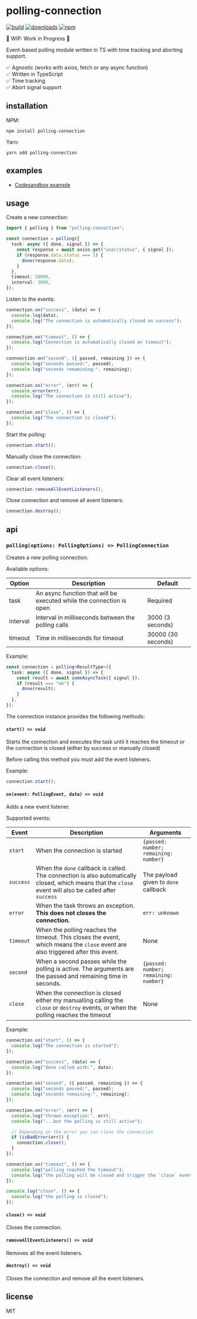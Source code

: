 # polling-connection

[![build](https://github.com/gsantiago/polling-connection/actions/workflows/node.js.yml/badge.svg)](https://github.com/gsantiago/polling-connection/actions/runs/3919363159)
[![downloads](https://img.shields.io/npm/dm/polling-connection)](https://www.npmjs.com/package/polling-connection)
[![npm](https://img.shields.io/npm/v/polling-connection)](https://www.npmjs.com/package/polling-connection)

🚧 WIP: Work in Progress 🚧

Event-based polling module written in TS with time tracking and aborting support.

:white_check_mark: Agnostic (works with axios, fetch or any async function) <br />
:white_check_mark: Written in TypeScript <br />
:white_check_mark: Time tracking <br />
:white_check_mark: Abort signal support <br />

## installation

NPM:

`npm install polling-connection`

Yarn:

`yarn add polling-connection`

## examples

- [Codesandbox example](https://codesandbox.io/s/polling-connect-example-368kh9)

## usage

Create a new connection:

```ts
import { polling } from "polling-connection";

const connection = polling({
  task: async ({ done, signal }) => {
    const response = await axios.get("user/status", { signal });
    if (response.data.status === 1) {
      done(response.data);
    }
  },
  timeout: 30000,
  interval: 3000,
});
```

Listen to the events:

```ts
connection.on("success", (data) => {
  console.log(data);
  console.log("The connection is automatically closed on success");
});

connection.on("timeout", () => {
  console.log("Connection is automatically closed on timeout");
});

connnection.on("second", ({ passed, remaining }) => {
  console.log("seconds passed:", passed);
  console.log("seconds remamining:", remaining);
});

connection.on("error", (err) => {
  console.error(err);
  console.log("The connection is still active");
});

connection.on("close", () => {
  console.log("The connection is closed");
});
```

Start the polling:

```ts
connection.start();
```

Manually close the connection:

```ts
connection.close();
```

Clear all event listeners:

```ts
connection.removeAllEventListeners();
```

Close connection and remove all event listeners:

```ts
connection.destroy();
```

## api

### `polling(options: PollingOptions) => PollingConnection`

Creates a new polling connection.

Available options:

| Option   | Description                                                          | Default            |
| -------- | -------------------------------------------------------------------- | ------------------ |
| task     | An async function that will be executed while the connection is open | Required           |
| interval | Interval in milliseconds between the polling calls                   | 3000 (3 seconds)   |
| timeout  | Time in milliseconds for timeout                                     | 30000 (30 seconds) |

Example:

```ts
const connection = polling<ResultType>({
  task: async ({ done, signal }) => {
    const result = await someAsyncTask({ signal });
    if (result === "ok") {
      done(result);
    }
  },
});
```

The connection instance provides the following methods:

#### `start() => void`

Starts the connection and executes the task until it reaches the timeout or the connection is closed (either by success or manually closed)

Before calling this method you must add the event listeners.

Example:

```ts
connection.start();
```

#### `on(event: PollingEvent, data) => void`

Adds a new event listener.

Supported events:

| Event     | Description                                                                                                                                             | Arguments                             |
| --------- | ------------------------------------------------------------------------------------------------------------------------------------------------------- | ------------------------------------- |
| `start`   | When the connection is started                                                                                                                          | `{passed: number; remaining: number}` |
| `success` | When the `done` callback is called. The connection is also automatically closed, which means that the `close` event will also be called after `success` | The payload given to `done` callback  |
| `error`   | When the task throws an exception. **This does not closes the connection.**                                                                             | `err: unknown`                        |
| `timeout` | When the polling reaches the timeout. This closes the event, which means the `close` event are also triggered after this event.                         | None                                  |
| `second`  | When a second passes while the polling is active. The arguments are the passed and remaining time in seconds.                                           | `{passed: number; remaining: number}` |
| `close`   | When the connection is closed either my manualling calling the `close` or `destroy` events, or when the polling reaches the timeout                     | None                                  |

Example:

```ts
connection.on("start", () => {
  console.log("The connection is started");
});

connection.on("success", (data) => {
  console.log("done called with:", data);
});

connection.on("second", ({ passed, remaining }) => {
  console.log("seconds passed:", passed);
  console.log("seconds remaining:", remaining);
});

connection.on("error", (err) => {
  console.log("thrown exception:", err);
  console.log("...but the polling is still active");

  // Depending on the error you can close the connection
  if (isBadError(err)) {
    connection.close();
  }
});

connection.on("timeout", () => {
  console.log("polling reached the timeout");
  console.log("the polling will be closed and trigger the `close` event");
});

console.log("close", () => {
  console.log("the polling is closed");
});
```

#### `close() => void`

Closes the connection.

#### `removeAllEventListeners() => void`

Removes all the event listeners.

#### `destroy() => void`

Closes the connection and remove all the event listeners.

## license

MIT
